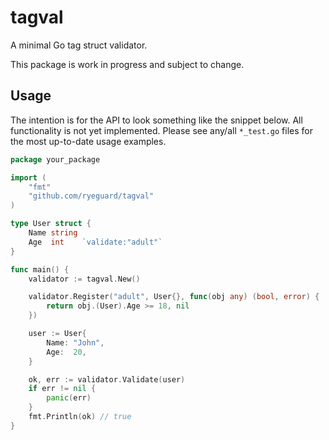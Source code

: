 # tagval
A minimal Go tag struct validator. 

This package is work in progress and subject to change.

## Usage

The intention is for the API to look something like the snippet below. All functionality is not yet implemented. Please see any/all `*_test.go` files for the most up-to-date usage examples.

```go
package your_package

import (
    "fmt"
    "github.com/ryeguard/tagval"
)

type User struct {
    Name string
    Age  int    `validate:"adult"`
}

func main() {
	validator := tagval.New()

	validator.Register("adult", User{}, func(obj any) (bool, error) {
		return obj.(User).Age >= 18, nil
	})

    user := User{
        Name: "John",
        Age:  20,
    }

    ok, err := validator.Validate(user)
    if err != nil {
        panic(err)
    }
    fmt.Println(ok) // true
}
```


